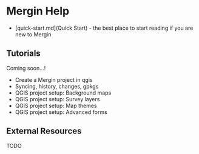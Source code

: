 # Mergin Help

- [quick-start.md](Quick Start) - the best place to start reading if you are new to Mergin

## Tutorials

Coming soon...!

- Create a Mergin project in qgis
- Syncing, history, changes, gpkgs
- QGIS project setup: Background maps
- QGIS project setup: Survey layers
- QGIS project setup: Map themes
- QGIS project setup: Advanced forms

## External Resources

TODO
